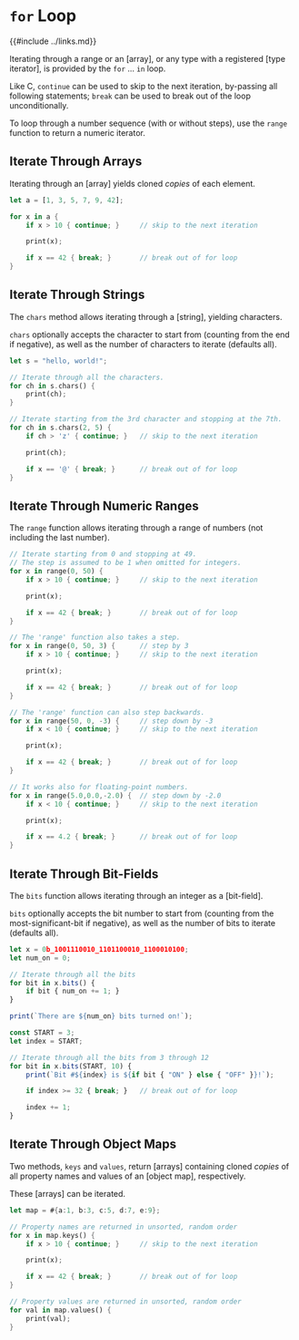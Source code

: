 `for` Loop
==========

{{#include ../links.md}}

Iterating through a range or an [array], or any type with a registered [type iterator],
is provided by the `for` ... `in` loop.

Like C, `continue` can be used to skip to the next iteration, by-passing all following statements;
`break` can be used to break out of the loop unconditionally.

To loop through a number sequence (with or without steps), use the `range` function to
return a numeric iterator.


Iterate Through Arrays
----------------------

Iterating through an [array] yields cloned _copies_ of each element.

```rust , no_run
let a = [1, 3, 5, 7, 9, 42];

for x in a {
    if x > 10 { continue; }     // skip to the next iteration

    print(x);

    if x == 42 { break; }       // break out of for loop
}
```


Iterate Through Strings
-----------------------

The `chars` method allows iterating through a [string], yielding characters.

`chars` optionally accepts the character to start from (counting from the end if negative), as well
as the number of characters to iterate (defaults all).

```rust , no_run
let s = "hello, world!";

// Iterate through all the characters.
for ch in s.chars() {
    print(ch);
}

// Iterate starting from the 3rd character and stopping at the 7th.
for ch in s.chars(2, 5) {
    if ch > 'z' { continue; }   // skip to the next iteration

    print(ch);

    if x == '@' { break; }      // break out of for loop
}
```


Iterate Through Numeric Ranges
-----------------------------

The `range` function allows iterating through a range of numbers
(not including the last number).

```rust , no_run
// Iterate starting from 0 and stopping at 49.
// The step is assumed to be 1 when omitted for integers.
for x in range(0, 50) {
    if x > 10 { continue; }     // skip to the next iteration

    print(x);

    if x == 42 { break; }       // break out of for loop
}

// The 'range' function also takes a step.
for x in range(0, 50, 3) {      // step by 3
    if x > 10 { continue; }     // skip to the next iteration

    print(x);

    if x == 42 { break; }       // break out of for loop
}

// The 'range' function can also step backwards.
for x in range(50, 0, -3) {     // step down by -3
    if x < 10 { continue; }     // skip to the next iteration

    print(x);

    if x == 42 { break; }       // break out of for loop
}

// It works also for floating-point numbers.
for x in range(5.0,0.0,-2.0) {  // step down by -2.0
    if x < 10 { continue; }     // skip to the next iteration

    print(x);

    if x == 4.2 { break; }      // break out of for loop
}
```


Iterate Through Bit-Fields
--------------------------

The `bits` function allows iterating through an integer as a [bit-field].

`bits` optionally accepts the bit number to start from (counting from the most-significant-bit if
negative), as well as the number of bits to iterate (defaults all).


```js , no_run
let x = 0b_1001110010_1101100010_1100010100;
let num_on = 0;

// Iterate through all the bits
for bit in x.bits() {
    if bit { num_on += 1; }
}

print(`There are ${num_on} bits turned on!`);

const START = 3;
let index = START;

// Iterate through all the bits from 3 through 12
for bit in x.bits(START, 10) {
    print(`Bit #${index} is ${if bit { "ON" } else { "OFF" }}!`);

    if index >= 32 { break; }   // break out of for loop

    index += 1;
}
```


Iterate Through Object Maps
--------------------------

Two methods, `keys` and `values`, return [arrays] containing cloned _copies_
of all property names and values of an [object map], respectively.

These [arrays] can be iterated.

```rust , no_run
let map = #{a:1, b:3, c:5, d:7, e:9};

// Property names are returned in unsorted, random order
for x in map.keys() {
    if x > 10 { continue; }     // skip to the next iteration

    print(x);

    if x == 42 { break; }       // break out of for loop
}

// Property values are returned in unsorted, random order
for val in map.values() {
    print(val);
}
```
